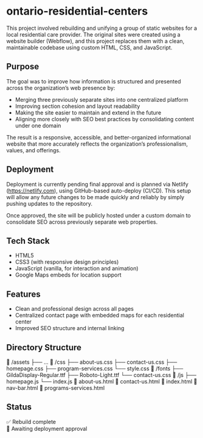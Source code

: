 # ontario-residential-centers

This project involved rebuilding and unifying a group of static websites for a local residential care provider. The original sites were created using a website builder (Webflow), and this project replaces them with a clean, maintainable codebase using custom HTML, CSS, and JavaScript.

## Purpose

The goal was to improve how information is structured and presented across the organization’s web presence by:

- Merging three previously separate sites into one centralized platform
- Improving section cohesion and layout readability
- Making the site easier to maintain and extend in the future
- Aligning more closely with SEO best practices by consolidating content under one domain

The result is a responsive, accessible, and better-organized informational website that more accurately reflects the organization’s professionalism, values, and offerings.

## Deployment

Deployment is currently pending final approval and is planned via Netlify (https://netlify.com), using GitHub-based auto-deploy (CI/CD). This setup will allow any future changes to be made quickly and reliably by simply pushing updates to the repository.

Once approved, the site will be publicly hosted under a custom domain to consolidate SEO across previously separate web properties.

## Tech Stack

- HTML5
- CSS3 (with responsive design principles)
- JavaScript (vanilla, for interaction and animation)
- Google Maps embeds for location support

## Features

- Clean and professional design across all pages
- Centralized contact page with embedded maps for each residential center
- Improved SEO structure and internal linking

## Directory Structure

📁 /assets
├── ...
📁 /css
├── about-us.css
├── contact-us.css
├── homepage.css
├── program-services.css
└── style.css
📁 /fonts
├── GildaDisplay-Regular.ttf
├── Roboto-Light.ttf
└── contact-us.css
📁 /js
├── homepage.js
└── index.js
📄 about-us.html
📄 contact-us.html
📄 index.html
📄 nav-bar.html
📄 programs-services.html

## Status
✅ Rebuild complete  
🚧 Awaiting deployment approval